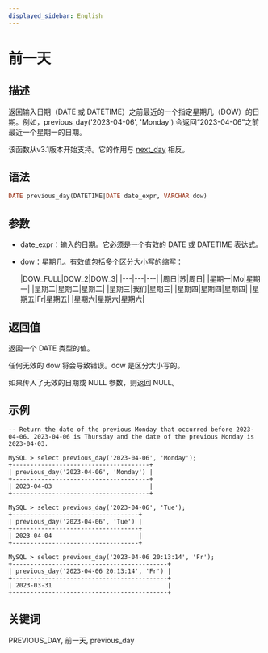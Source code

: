 ```yaml
---
displayed_sidebar: English
---
```


# 前一天

## 描述

返回输入日期（DATE 或 DATETIME）之前最近的一个指定星期几（DOW）的日期。例如，previous_day('2023-04-06', 'Monday') 会返回“2023-04-06”之前最近一个星期一的日期。

该函数从v3.1版本开始支持。它的作用与 [next_day](./next_day.md) 相反。

## 语法

```SQL
DATE previous_day(DATETIME|DATE date_expr, VARCHAR dow)
```

## 参数

- date_expr：输入的日期。它必须是一个有效的 DATE 或 DATETIME 表达式。
- dow：星期几。有效值包括多个区分大小写的缩写：

  |DOW_FULL|DOW_2|DOW_3|
|---|---|---|
  |周日|苏|周日|
  |星期一|Mo|星期一|
  |星期二|星期二|星期二|
  |星期三|我们|星期三|
  |星期四|星期四|星期四|
  |星期五|Fr|星期五|
  |星期六|星期六|星期六|

## 返回值

返回一个 DATE 类型的值。

任何无效的 dow 将会导致错误。dow 是区分大小写的。

如果传入了无效的日期或 NULL 参数，则返回 NULL。

## 示例

```Plain
-- Return the date of the previous Monday that occurred before 2023-04-06. 2023-04-06 is Thursday and the date of the previous Monday is 2023-04-03.

MySQL > select previous_day('2023-04-06', 'Monday');
+--------------------------------------+
| previous_day('2023-04-06', 'Monday') |
+--------------------------------------+
| 2023-04-03                           |
+--------------------------------------+

MySQL > select previous_day('2023-04-06', 'Tue');
+-----------------------------------+
| previous_day('2023-04-06', 'Tue') |
+-----------------------------------+
| 2023-04-04                        |
+-----------------------------------+

MySQL > select previous_day('2023-04-06 20:13:14', 'Fr');
+-------------------------------------------+
| previous_day('2023-04-06 20:13:14', 'Fr') |
+-------------------------------------------+
| 2023-03-31                                |
+-------------------------------------------+
```

## 关键词

PREVIOUS_DAY, 前一天, previous_day
